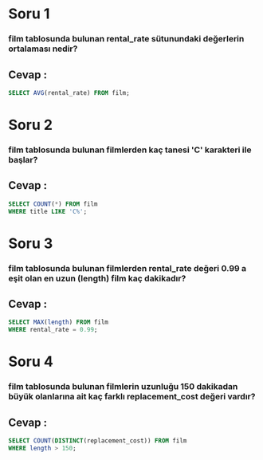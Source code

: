 # Soru 1

### **film** tablosunda bulunan **rental_rate** sütunundaki değerlerin ortalaması nedir?

## Cevap :
```sql
SELECT AVG(rental_rate) FROM film;
```

# Soru 2

### **film** tablosunda bulunan filmlerden kaç tanesi '**C**' karakteri ile başlar?

## Cevap :
```sql
SELECT COUNT(*) FROM film
WHERE title LIKE 'C%';
```

# Soru 3

### **film** tablosunda bulunan filmlerden **rental_rate** değeri **0.99** a eşit olan en uzun (**length**) film kaç dakikadır?

## Cevap :
```sql
SELECT MAX(length) FROM film
WHERE rental_rate = 0.99;
```


# Soru 4

### **film** tablosunda bulunan filmlerin uzunluğu **150** dakikadan büyük olanlarına ait kaç farklı **replacement_cost** değeri vardır?

## Cevap :
```sql
SELECT COUNT(DISTINCT(replacement_cost)) FROM film
WHERE length > 150;
```